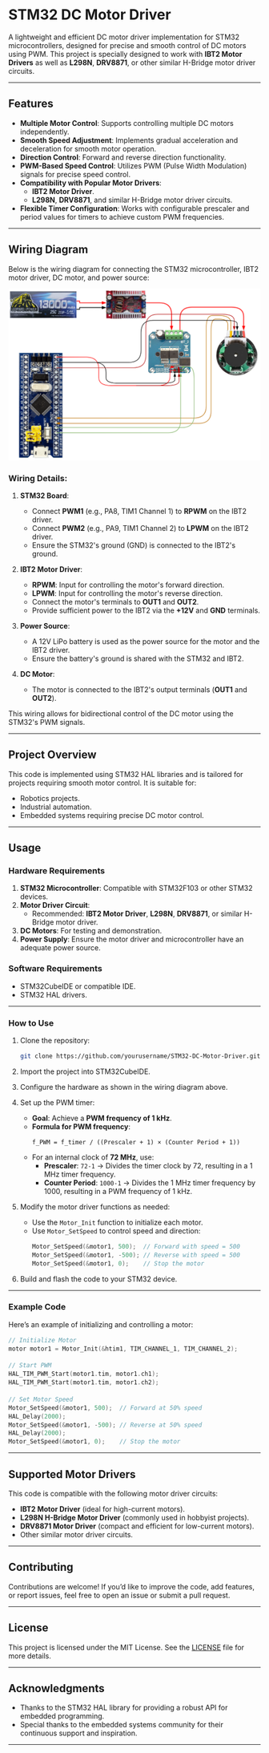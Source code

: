 # STM32 DC Motor Driver

A lightweight and efficient DC motor driver implementation for STM32 microcontrollers, designed for precise and smooth control of DC motors using PWM. This project is specially designed to work with **IBT2 Motor Drivers** as well as **L298N**, **DRV8871**, or other similar H-Bridge motor driver circuits.

---

## Features

- **Multiple Motor Control**: Supports controlling multiple DC motors independently.
- **Smooth Speed Adjustment**: Implements gradual acceleration and deceleration for smooth motor operation.
- **Direction Control**: Forward and reverse direction functionality.
- **PWM-Based Speed Control**: Utilizes PWM (Pulse Width Modulation) signals for precise speed control.
- **Compatibility with Popular Motor Drivers**:
  - **IBT2 Motor Driver**.
  - **L298N**, **DRV8871**, and similar H-Bridge motor driver circuits.
- **Flexible Timer Configuration**: Works with configurable prescaler and period values for timers to achieve custom PWM frequencies.

---

## Wiring Diagram

Below is the wiring diagram for connecting the STM32 microcontroller, IBT2 motor driver, DC motor, and power source:

![Wiring Diagram](https://raw.githubusercontent.com/Dev-Saeed/STM32_DC_Motors_Driver_with_Encoders/main/Wiring.png)

### Wiring Details:
1. **STM32 Board**:
   - Connect **PWM1** (e.g., PA8, TIM1 Channel 1) to **RPWM** on the IBT2 driver.
   - Connect **PWM2** (e.g., PA9, TIM1 Channel 2) to **LPWM** on the IBT2 driver.
   - Ensure the STM32's ground (GND) is connected to the IBT2's ground.

2. **IBT2 Motor Driver**:
   - **RPWM**: Input for controlling the motor's forward direction.
   - **LPWM**: Input for controlling the motor's reverse direction.
   - Connect the motor's terminals to **OUT1** and **OUT2**.
   - Provide sufficient power to the IBT2 via the **+12V** and **GND** terminals.

3. **Power Source**:
   - A 12V LiPo battery is used as the power source for the motor and the IBT2 driver.
   - Ensure the battery's ground is shared with the STM32 and IBT2.

4. **DC Motor**:
   - The motor is connected to the IBT2's output terminals (**OUT1** and **OUT2**).

This wiring allows for bidirectional control of the DC motor using the STM32's PWM signals.

---

## Project Overview

This code is implemented using STM32 HAL libraries and is tailored for projects requiring smooth motor control. It is suitable for:
- Robotics projects.
- Industrial automation.
- Embedded systems requiring precise DC motor control.

---

## Usage

### Hardware Requirements
1. **STM32 Microcontroller**: Compatible with STM32F103 or other STM32 devices.
2. **Motor Driver Circuit**:
   - Recommended: **IBT2 Motor Driver**, **L298N**, **DRV8871**, or similar H-Bridge motor driver.
3. **DC Motors**: For testing and demonstration.
4. **Power Supply**: Ensure the motor driver and microcontroller have an adequate power source.

### Software Requirements
- STM32CubeIDE or compatible IDE.
- STM32 HAL drivers.

---

### How to Use

1. Clone the repository:
   ```bash
   git clone https://github.com/yourusername/STM32-DC-Motor-Driver.git
   ```

2. Import the project into STM32CubeIDE.

3. Configure the hardware as shown in the wiring diagram above.

4. Set up the PWM timer:
   - **Goal**: Achieve a **PWM frequency of 1 kHz**.
   - **Formula for PWM frequency**:
      ```
      f_PWM = f_timer / ((Prescaler + 1) × (Counter Period + 1))
      ```
   - For an internal clock of **72 MHz**, use:
     - **Prescaler**: `72-1` → Divides the timer clock by 72, resulting in a 1 MHz timer frequency.
     - **Counter Period**: `1000-1` → Divides the 1 MHz timer frequency by 1000, resulting in a PWM frequency of 1 kHz.


5. Modify the motor driver functions as needed:
   - Use the `Motor_Init` function to initialize each motor.
   - Use `Motor_SetSpeed` to control speed and direction:
     ```c
     Motor_SetSpeed(&motor1, 500);  // Forward with speed = 500
     Motor_SetSpeed(&motor1, -500); // Reverse with speed = 500
     Motor_SetSpeed(&motor1, 0);    // Stop the motor
     ```

6. Build and flash the code to your STM32 device.

---

### Example Code

Here’s an example of initializing and controlling a motor:

```c
// Initialize Motor
motor motor1 = Motor_Init(&htim1, TIM_CHANNEL_1, TIM_CHANNEL_2);

// Start PWM
HAL_TIM_PWM_Start(motor1.tim, motor1.ch1);
HAL_TIM_PWM_Start(motor1.tim, motor1.ch2);

// Set Motor Speed
Motor_SetSpeed(&motor1, 500);  // Forward at 50% speed
HAL_Delay(2000);
Motor_SetSpeed(&motor1, -500); // Reverse at 50% speed
HAL_Delay(2000);
Motor_SetSpeed(&motor1, 0);    // Stop the motor
```

---

## Supported Motor Drivers

This code is compatible with the following motor driver circuits:
- **IBT2 Motor Driver** (ideal for high-current motors).
- **L298N H-Bridge Motor Driver** (commonly used in hobbyist projects).
- **DRV8871 Motor Driver** (compact and efficient for low-current motors).
- Other similar motor driver circuits.

---

## Contributing

Contributions are welcome! If you’d like to improve the code, add features, or report issues, feel free to open an issue or submit a pull request.

---

## License

This project is licensed under the MIT License. See the [LICENSE](LICENSE) file for more details.

---

## Acknowledgments

- Thanks to the STM32 HAL library for providing a robust API for embedded programming.
- Special thanks to the embedded systems community for their continuous support and inspiration.

---
